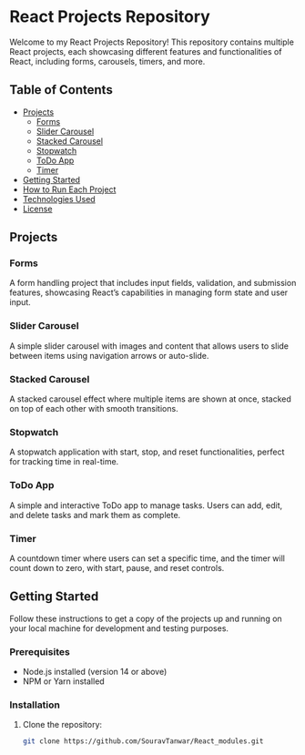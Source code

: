 # React Projects Repository

Welcome to my React Projects Repository! This repository contains multiple React projects, each showcasing different features and functionalities of React, including forms, carousels, timers, and more.

## Table of Contents
- [Projects](#projects)
  - [Forms](#forms)
  - [Slider Carousel](#slider-carousel)
  - [Stacked Carousel](#stacked-carousel)
  - [Stopwatch](#stopwatch)
  - [ToDo App](#todo-app)
  - [Timer](#timer)
- [Getting Started](#getting-started)
- [How to Run Each Project](#how-to-run-each-project)
- [Technologies Used](#technologies-used)
- [License](#license)

## Projects

### Forms
A form handling project that includes input fields, validation, and submission features, showcasing React’s capabilities in managing form state and user input.

### Slider Carousel
A simple slider carousel with images and content that allows users to slide between items using navigation arrows or auto-slide.

### Stacked Carousel
A stacked carousel effect where multiple items are shown at once, stacked on top of each other with smooth transitions.

### Stopwatch
A stopwatch application with start, stop, and reset functionalities, perfect for tracking time in real-time.

### ToDo App
A simple and interactive ToDo app to manage tasks. Users can add, edit, and delete tasks and mark them as complete.

### Timer
A countdown timer where users can set a specific time, and the timer will count down to zero, with start, pause, and reset controls.

## Getting Started

Follow these instructions to get a copy of the projects up and running on your local machine for development and testing purposes.

### Prerequisites

- Node.js installed (version 14 or above)
- NPM or Yarn installed

### Installation

1. Clone the repository:
   ```bash
   git clone https://github.com/SouravTanwar/React_modules.git

